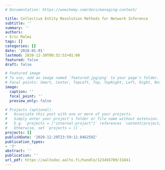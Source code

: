 ```yaml
---
# Documentation: https://wowchemy.com/docs/managing-content/

title: Collective Entity Resolution Methods for Network Inference
subtitle: ''
summary: ''
authors:
- Eric Malmi
tags: []
categories: []
date: '2018-01-01'
lastmod: 2020-12-30T00:52:52+01:00
featured: false
draft: false

# Featured image
# To use, add an image named `featured.jpg/png` to your page's folder.
# Focal points: Smart, Center, TopLeft, Top, TopRight, Left, Right, BottomLeft, Bottom, BottomRight.
image:
  caption: ''
  focal_point: ''
  preview_only: false

# Projects (optional).
#   Associate this post with one or more of your projects.
#   Simply enter your project's folder or file name without extension.
#   E.g. `projects = ["internal-project"]` references `content/project/deep-learning/index.md`.
#   Otherwise, set `projects = []`.
projects: []
publishDate: '2020-12-29T23:59:12.846259Z'
publication_types:
- '7'
abstract: ''
publication: ''
url_pdf: https://aaltodoc.aalto.fi/handle/123456789/31841
---
```

